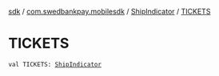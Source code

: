 [sdk](../../index.md) / [com.swedbankpay.mobilesdk](../index.md) / [ShipIndicator](index.md) / [TICKETS](./-t-i-c-k-e-t-s.md)

# TICKETS

`val TICKETS: `[`ShipIndicator`](index.md)